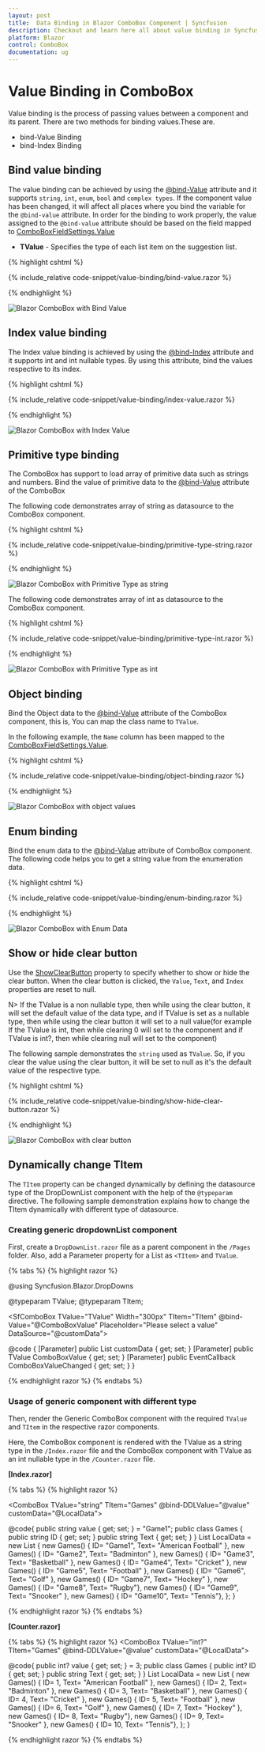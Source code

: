 ```yaml
---
layout: post
title:  Data Binding in Blazor ComboBox Component | Syncfusion
description: Checkout and learn here all about value binding in Syncfusion Blazor AutoComplete component and more.
platform: Blazor
control: ComboBox
documentation: ug
---
```


# Value Binding in ComboBox

Value binding is the process of passing values between a component and its parent. There are two methods for binding values.These are.

* bind-Value Binding 
* bind-Index Binding

## Bind value binding

The value binding can be achieved by using the [@bind-Value](https://help.syncfusion.com/cr/blazor/Syncfusion.Blazor.DropDowns.SfDropDownList-2.html#Syncfusion_Blazor_DropDowns_SfDropDownList_2_Value) attribute and it supports `string`, `int`, `enum`, `bool` and `complex types`. If the component value has been changed, it will affect all places where you bind the variable for the `@bind-value` attribute. In order for the binding to work properly, the value assigned to the `@bind-value` attribute should be based on the field mapped to [ComboBoxFieldSettings.Value](https://help.syncfusion.com/cr/blazor/Syncfusion.Blazor.DropDowns.ComboBoxFieldSettings.html#Syncfusion_Blazor_DropDowns_ComboBoxFieldSettings_Value)

* **TValue** - Specifies the type of each list item on the suggestion list.

{% highlight cshtml %}

{% include_relative code-snippet/value-binding/bind-value.razor %}

{% endhighlight %}

![Blazor ComboBox with Bind Value](./images/value-binding/blazor-combobox-bind-value.png)

## Index value binding

The Index value binding is achieved by using the [@bind-Index](https://help.syncfusion.com/cr/blazor/Syncfusion.Blazor.DropDowns.SfDropDownList-2.html#Syncfusion_Blazor_DropDowns_SfDropDownList_2_Index) attribute and it supports int and int nullable types. By using this attribute, bind the values respective to its index.

{% highlight cshtml %}

{% include_relative code-snippet/value-binding/index-value.razor %}

{% endhighlight %}

![Blazor ComboBox with Index Value](./images/value-binding/blazor_combobox_index-value.png)

## Primitive type binding

The ComboBox has support to load array of primitive data such as strings and numbers. Bind the value of primitive data to the [@bind-Value](https://help.syncfusion.com/cr/blazor/Syncfusion.Blazor.DropDowns.SfDropDownList-2.html#Syncfusion_Blazor_DropDowns_SfDropDownList_2_Value) attribute of the ComboBox 

The following code demonstrates array of string as datasource to the ComboBox component.

{% highlight cshtml %}

{% include_relative code-snippet/value-binding/primitive-type-string.razor %}

{% endhighlight %}

![Blazor ComboBox with Primitive Type as string](./images/value-binding/blazor_combobox_primitive-type-string.png)

The following code demonstrates array of int as datasource to the ComboBox component.

{% highlight cshtml %}

{% include_relative code-snippet/value-binding/primitive-type-int.razor %}

{% endhighlight %}

![Blazor ComboBox with Primitive Type as int](./images/value-binding/blazor_combobox_primitive-type-int.png)

## Object binding

Bind the Object data to the [@bind-Value](https://help.syncfusion.com/cr/blazor/Syncfusion.Blazor.DropDowns.SfDropDownList-2.html#Syncfusion_Blazor_DropDowns_SfDropDownList_2_Value) attribute of the ComboBox component, this is, You can map the class name to `TValue`. 

In the following example, the `Name` column has been mapped to the [ComboBoxFieldSettings.Value](https://help.syncfusion.com/cr/blazor/Syncfusion.Blazor.DropDowns.ComboBoxFieldSettings.html#Syncfusion_Blazor_DropDowns_ComboBoxFieldSettings_Value).

{% highlight cshtml %}

{% include_relative code-snippet/value-binding/object-binding.razor %}

{% endhighlight %}

![Blazor ComboBox with object values](./images/value-binding/blazor_combobox_object-binding.png)

## Enum binding

Bind the enum data to the [@bind-Value](https://help.syncfusion.com/cr/blazor/Syncfusion.Blazor.DropDowns.SfDropDownList-2.html#Syncfusion_Blazor_DropDowns_SfDropDownList_2_Value) attribute of ComboBox component. The following code helps you to get a string value from the enumeration data.

{% highlight cshtml %}

{% include_relative code-snippet/value-binding/enum-binding.razor %}

{% endhighlight %}

![Blazor ComboBox with Enum Data](./images/value-binding/blazor_combobox_enum-binding.png)

## Show or hide clear button

Use the [ShowClearButton](https://help.syncfusion.com/cr/blazor/Syncfusion.Blazor.DropDowns.SfDropDownList-2.html#Syncfusion_Blazor_DropDowns_SfDropDownList_2_ShowClearButton) property to specify whether to show or hide the clear button. When the clear button is clicked, the `Value`, `Text`, and `Index` properties are reset to null.

N> If the TValue is a non nullable type, then while using the clear button, it will set the default value of the data type, and if TValue is set as a nullable type, then while using the clear button it will set to a null value(for example If the TValue is int, then while clearing 0 will set to the component and if TValue is int?, then while clearing null will set to the component)

The following sample demonstrates the `string` used as `TValue`. So, if you clear the value using the clear button, it will be set to null as it's the default value of the respective type.

{% highlight cshtml %}

{% include_relative code-snippet/value-binding/show-hide-clear-button.razor %}

{% endhighlight %}

![Blazor ComboBox with clear button](./images/value-binding/blazor_combobox_show-hide-clear-button.png)


## Dynamically change TItem

The `TItem` property can be changed dynamically by defining the datasource type of the DropDownList component with the help of the `@typeparam` directive. The following sample demonstration explains how to change  the TItem dynamically with different type of datasource.

### Creating generic dropdownList component

First, create a `DropDownList.razor` file as a parent component in the `/Pages` folder. Also, add a Parameter property for a List as `<TItem>` and `TValue`.

{% tabs %}
{% highlight razor %}

@using Syncfusion.Blazor.DropDowns

@typeparam TValue;
@typeparam TItem;

<SfComboBox TValue="TValue" Width="300px" TItem="TItem" @bind-Value="@ComboBoxValue" Placeholder="Please select a value" DataSource="@customData">
    <ComboBoxFieldSettings Text="Text" Value="ID"></ComboBoxFieldSettings>
</SfComboBox>

@code {
    [Parameter]
    public List<TItem> customData { get; set; }
    [Parameter]
    public TValue ComboBoxValue { get; set; }
    [Parameter]
    public EventCallback<TValue> ComboBoxValueChanged { get; set; }
}

{% endhighlight razor %}
{% endtabs %}

### Usage of generic component with different type

Then, render the Generic ComboBox component with the required `TValue` and `TItem` in the respective razor components. 

Here, the ComboBox component is rendered with the TValue as a string type in the `/Index.razor` file and the ComboBox component with TValue as an int nullable type in the `/Counter.razor` file.

**[Index.razor]**

{% tabs %}
{% highlight razor %}

<ComboBox TValue="string" TItem="Games" @bind-DDLValue="@value" customData="@LocalData">
</ComboBox>

@code{
    public string value { get; set; } = "Game1";
    public class Games
    {
        public string ID { get; set; }
        public string Text { get; set; }
    }
    List<Games> LocalData = new List<Games> {
        new Games() { ID= "Game1", Text= "American Football" },
        new Games() { ID= "Game2", Text= "Badminton" },
        new Games() { ID= "Game3", Text= "Basketball" },
        new Games() { ID= "Game4", Text= "Cricket" },
        new Games() { ID= "Game5", Text= "Football" },
        new Games() { ID= "Game6", Text= "Golf" },
        new Games() { ID= "Game7", Text= "Hockey" },
        new Games() { ID= "Game8", Text= "Rugby"},
        new Games() { ID= "Game9", Text= "Snooker" },
        new Games() { ID= "Game10", Text= "Tennis"},
    };
}

{% endhighlight razor %}
{% endtabs %}

**[Counter.razor]**

{% tabs %}
{% highlight razor %}
<ComboBox TValue="int?" TItem="Games" @bind-DDLValue="@value" customData="@LocalData">
</ComboBox>

@code{
    public int? value { get; set; } = 3;
    public class Games
    {
        public int? ID { get; set; }
        public string Text { get; set; }
    }
    List<Games> LocalData = new List<Games> {
        new Games() { ID= 1, Text= "American Football" },
        new Games() { ID= 2, Text= "Badminton" },
        new Games() { ID= 3, Text= "Basketball" },
        new Games() { ID= 4, Text= "Cricket" },
        new Games() { ID= 5, Text= "Football" },
        new Games() { ID= 6, Text= "Golf" },
        new Games() { ID= 7, Text= "Hockey" },
        new Games() { ID= 8, Text= "Rugby"},
        new Games() { ID= 9, Text= "Snooker" },
        new Games() { ID= 10, Text= "Tennis"},
    };
}

{% endhighlight razor %}
{% endtabs %}